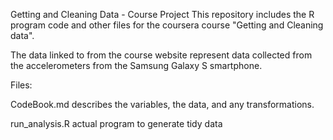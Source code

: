 Getting and Cleaning Data - Course Project
This repository includes the R program code and other files for the coursera course "Getting and Cleaning data".

The data linked to from the course website represent data collected from the accelerometers from the Samsung Galaxy S smartphone.

Files:

CodeBook.md describes the variables, the data, and any transformations.

run_analysis.R actual program to generate tidy data
